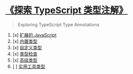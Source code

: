 # [《探索 TypeScript 类型注解》][ExploringTS]
> Exploring TypeScript Type Annotations
1. [x] [扩展的 JavaScript][Extend-JS]
2. [x] [内置类型][内置类型]
3. [x] [自定义类型][自定义类型]
4. [x] [类型检查][类型检查]
5. [x] [高级类型][高级类型]
6. [ ] [实用工具类型][实用工具类型]


[ExploringTS]: https://github.com/WowBar/blog/labels/ExploringTS
[Extend-JS]: https://github.com/WowBar/blog/issues/4
[内置类型]: https://github.com/WowBar/blog/issues/8
[自定义类型]: https://github.com/WowBar/blog/issues/9
[类型检查]: https://github.com/WowBar/blog/issues/11
[高级类型]: https://github.com/WowBar/blog/issues/13
[实用工具类型]: https://github.com/WowBar/blog/issues/14
